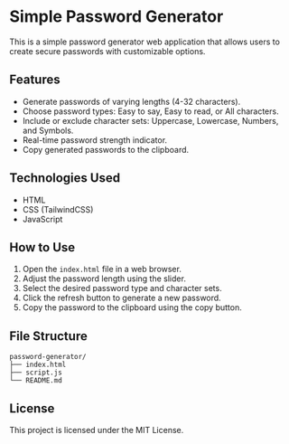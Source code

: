 # Simple Password Generator

This is a simple password generator web application that allows users to create secure passwords with customizable options.

## Features

- Generate passwords of varying lengths (4-32 characters).
- Choose password types: Easy to say, Easy to read, or All characters.
- Include or exclude character sets: Uppercase, Lowercase, Numbers, and Symbols.
- Real-time password strength indicator.
- Copy generated passwords to the clipboard.

## Technologies Used

- HTML
- CSS (TailwindCSS)
- JavaScript

## How to Use

1. Open the `index.html` file in a web browser.
2. Adjust the password length using the slider.
3. Select the desired password type and character sets.
4. Click the refresh button to generate a new password.
5. Copy the password to the clipboard using the copy button.

## File Structure

```
password-generator/
├── index.html
├── script.js
└── README.md
```

## License

This project is licensed under the MIT License.